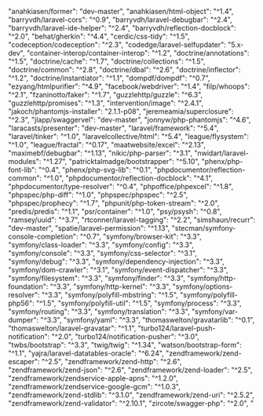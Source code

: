 "anahkiasen/former": "dev-master",
"anahkiasen/html-object": "^1.4",
"barryvdh/laravel-cors": "^0.9",
"barryvdh/laravel-debugbar": "^2.4",
"barryvdh/laravel-ide-helper": "^2.4",
"barryvdh/reflection-docblock": "^2.0",
"behat/gherkin": "^4.4",
"cerdic/css-tidy": "^1.5",
"codeception/codeception": "^2.3",
"codedge/laravel-selfupdater": "5.x-dev",
"container-interop/container-interop": "^1.2",
"doctrine/annotations": "^1.5",
"doctrine/cache": "^1.7",
"doctrine/collections": "^1.5",
"doctrine/common": "^2.8",
"doctrine/dbal": "^2.6",
"doctrine/inflector": "^1.2",
"doctrine/instantiator": "^1.1",
"dompdf/dompdf": "^0.7",
"ezyang/htmlpurifier": "^4.9",
"facebook/webdriver": "^1.4",
"filp/whoops": "^2.1",
"fzaninotto/faker": "^1.7",
"guzzlehttp/guzzle": "^6.3",
"guzzlehttp/promises": "^1.3",
"intervention/image": "^2.4.1",
"jakoch/phantomjs-installer": "2.1.1-p08",
"jeremeamia/superclosure": "^2.3",
"jlapp/swaggervel": "dev-master",
"jonnyw/php-phantomjs": "^4.6",
"laracasts/presenter": "dev-master",
"laravel/framework": "^5.4",
"laravel/tinker": "^1.0",
"laravelcollective/html": "^5.4",
"league/flysystem": "^1.0",
"league/fractal": "^0.17",
"maatwebsite/excel": "^2.13",
"maximebf/debugbar": "^1.13",
"nikic/php-parser": "^3.1",
"nwidart/laravel-modules": "^1.27",
"patricktalmadge/bootstrapper": "^5.10",
"phenx/php-font-lib": "^0.4",
"phenx/php-svg-lib": "^0.1",
"phpdocumentor/reflection-common": "^1.0",
"phpdocumentor/reflection-docblock": "^4.1",
"phpdocumentor/type-resolver": "^0.4",
"phpoffice/phpexcel": "^1.8",
"phpspec/php-diff": "^1.0",
"phpspec/phpspec": "^2.5",
"phpspec/prophecy": "^1.7",
"phpunit/php-token-stream": "^2.0",
"predis/predis": "^1.1",
"psr/container": "^1.0",
"psy/psysh": "^0.8",
"ramsey/uuid": "^3.7",
"rtconner/laravel-tagging": "^2.2",
"simshaun/recurr": "dev-master",
"spatie/laravel-permission": "^1.13",
"stecman/symfony-console-completion": "^0.7",
"symfony/browser-kit": "^3.3",
"symfony/class-loader": "^3.3",
"symfony/config": "^3.3",
"symfony/console": "^3.3",
"symfony/css-selector": "^3.1",
"symfony/debug": "^3.3",
"symfony/dependency-injection": "^3.3",
"symfony/dom-crawler": "^3.1",
"symfony/event-dispatcher": "^3.3",
"symfony/filesystem": "^3.3",
"symfony/finder": "^3.3",
"symfony/http-foundation": "^3.3",
"symfony/http-kernel": "^3.3",
"symfony/options-resolver": "^3.3",
"symfony/polyfill-mbstring": "^1.5",
"symfony/polyfill-php56": "^1.5",
"symfony/polyfill-util": "^1.5",
"symfony/process": "^3.3",
"symfony/routing": "^3.3",
"symfony/translation": "^3.3",
"symfony/var-dumper": "^3.3",
"symfony/yaml": "^3.3",
"thomaswelton/gravatarlib": "^0.1",
"thomaswelton/laravel-gravatar": "^1.1",
"turbo124/laravel-push-notification": "^2.0",
"turbo124/notification-pusher": "^3.0",
"twbs/bootstrap": "^3.3",
"twig/twig": "^1.34",
"watson/bootstrap-form": "^1.1",
"yajra/laravel-datatables-oracle": "^6.24",
"zendframework/zend-escaper": "^2.5",
"zendframework/zend-http": "^2.6",
"zendframework/zend-json": "^2.6",
"zendframework/zend-loader": "^2.5",
"zendframework/zendservice-apple-apns": "^1.2.0",
"zendframework/zendservice-google-gcm": "^1.0.3",
"zendframework/zend-stdlib": "^3.1.0",
"zendframework/zend-uri": "^2.5.2",
"zendframework/zend-validator": "^2.10.1",
"zircote/swagger-php": "^2.0",
"
